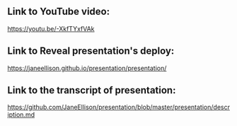 ## Link to YouTube video:
https://youtu.be/-XkfTYxfVAk

## Link to Reveal presentation's deploy:
https://janeellison.github.io/presentation/presentation/

## Link to the transcript of presentation: 
https://github.com/JaneEllison/presentation/blob/master/presentation/description.md
